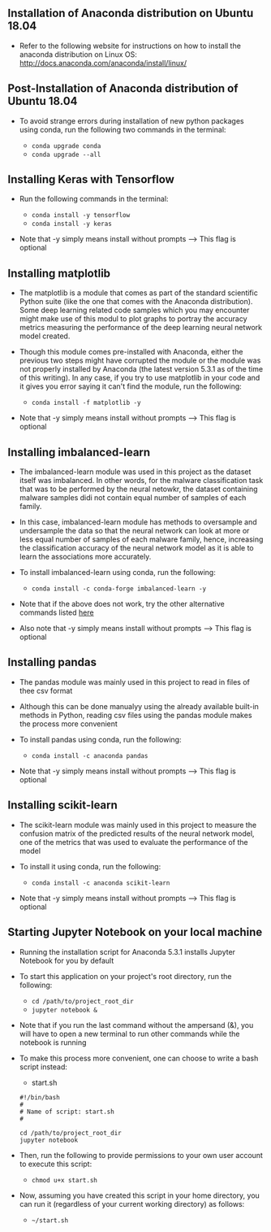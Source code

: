 ## Installation of Anaconda distribution on Ubuntu 18.04

* Refer to the following website for instructions on how to install the anaconda distribution on Linux OS: http://docs.anaconda.com/anaconda/install/linux/

## Post-Installation of Anaconda distribution of Ubuntu 18.04

* To avoid strange errors during installation of new python packages using conda, run the following two commands in the terminal:

	* `conda upgrade conda`
	* `conda upgrade --all`

## Installing Keras with Tensorflow

* Run the following commands in the terminal:

	* `conda install -y tensorflow`
	* `conda install -y keras`

* Note that -y simply means install without prompts --> This flag is optional

## Installing matplotlib

* The matplotlib is a module that comes as part of the standard scientific Python suite (like the one that comes with the Anaconda distribution). Some deep learning related code samples which you may encounter might make use of this modul to plot graphs to portray the accuracy metrics measuring the performance of the deep learning neural network model created.

* Though this module comes pre-installed with Anaconda, either the previous two steps might have corrupted the module or the module was not properly installed by Anaconda (the latest version 5.3.1 as of the time of this writing). In any case, if you try to use matplotlib in your code and it gives you error saying it can't find the module, run the following:

	* `conda install -f matplotlib -y`

* Note that -y simply means install without prompts --> This flag is optional

## Installing imbalanced-learn

* The imbalanced-learn module was used in this project as the dataset itself was imbalanced. In other words, for the malware classification task that was to be performed by the neural netowkr, the dataset containing malware samples didi not contain equal number of samples of each family.

* In this case, imbalanced-learn module has methods to oversample and undersample the data so that the neural network can look at more or less equal number of samples of each malware family, hence, increasing the classification accuracy of the neural network model as it is able to learn the associations more accurately.

* To install imbalanced-learn using conda, run the following:

	* `conda install -c conda-forge imbalanced-learn -y`

* Note that if the above does not work, try the other alternative commands listed [here](https://anaconda.org/conda-forge/imbalanced-learn/)

* Also note that -y simply means install without prompts --> This flag is optional

## Installing pandas

* The pandas module was mainly used in this project to read in files of thee csv format

* Although this can be done manualyy using the already available built-in methods in Python, reading csv files using the pandas module makes the process more convenient

* To install pandas using conda, run the following:

	* `conda install -c anaconda pandas`

* Note that -y simply means install without prompts --> This flag is optional

## Installing scikit-learn

* The scikit-learn module was mainly used in this project to measure the confusion matrix of the predicted results of the neural network model, one of the metrics that was used to evaluate the performance of the model

* To install it using conda, run the following:

	* `conda install -c anaconda scikit-learn`

* Note that -y simply means install without prompts --> This flag is optional

## Starting Jupyter Notebook on your local machine

* Running the installation script for Anaconda 5.3.1 installs Jupyter Notebook for you by default

* To start this application on your project's root directory, run the following:

	* `cd /path/to/project_root_dir`
	* `jupyter notebook &`

* Note that if you run the last command without the ampersand (&), you will have to open a new terminal to run other commands while the notebook is running

* To make this process more convenient, one can choose to write a bash script instead:

	* start.sh
	
	```shell
	#!/bin/bash
	#
	# Name of script: start.sh
	#
	
	cd /path/to/project_root_dir
	jupyter notebook
	```

* Then, run the following to provide permissions to your own user account to execute this script:

	* `chmod u+x start.sh`

* Now, assuming you have created this script in your home directory, you can run it (regardless of your current working directory) as follows:

	* `~/start.sh`
